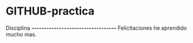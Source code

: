# GITHUB-practica
Disciplina
**----------------------------------**
Felicitaciones he aprendido mucho mas.

